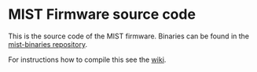 MIST Firmware source code
=========================

This is the source code of the MIST firmware. Binaries can be found
in the [mist-binaries repository](https://github.com/mist-devel/mist-binaries/tree/master/firmware).

For instructions how to compile this see the [wiki](https://github.com/mist-devel/mist-board/wiki/HowToCompileTheFirmware).

